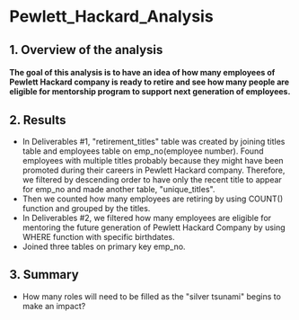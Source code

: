 # Pewlett_Hackard_Analysis
## 1. Overview of the analysis
#### The goal of this analysis is to have an idea of how many employees of Pewlett Hackard company is ready to retire and see how many people are eligible for mentorship program to support next generation of employees. 
## 2. Results
- In Deliverables #1,  "retirement_titles" table was created by joining titles table and employees table on emp_no(employee number). Found employees with multiple titles probably because they might have been promoted during their careers in Pewlett Hackard company. Therefore, we filtered by descending order to have only the recent title to appear for emp_no and made another table, "unique_titles".
- Then we counted how many employees are retiring  by using COUNT() function and grouped by the titles. 
- In Deliverables #2, we filtered how many employees are eligible for mentoring the future generation of Pewlett Hackard Company by using WHERE function with specific birthdates.
- Joined three tables on primary key emp_no.
## 3. Summary
- How many roles will need to be filled as the "silver tsunami" begins to make an impact?


#### 




